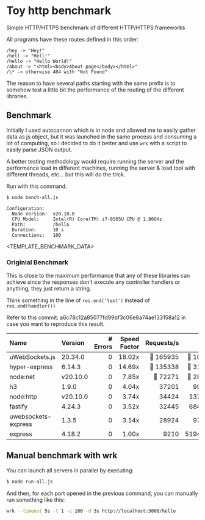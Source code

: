 # Toy http benchmark

Simple HTTP/HTTPS benchmark of different HTTP/HTTPS frameworks

All programs have these routes defined in this order:

```
/hey -> "Hey!"
/hell -> "Hell!"
/hello -> "Hello World!"
/about -> "<html><body>About page</body></html>"
/\* -> otherwise 404 with "Not Found"
```

The reason to have several paths starting with the same prefix is to somehow
test a little bit the performance of the routing of the different libraries.

## Benchmark

Initially I used autocannon which is in node and allowed me to easily gather
data as js object, but it was launched in the same process and consuming a lot
of computing, so I decided to do it better and use `wrk` with a script to
easily parse JSON output.

A better testing methodology would require running the server and the
performance load in different machines, running the server & load tool with
different threads, etc... but this will do the trick.

Run with this command:

```bash
$ node bench-all.js
```

```
Configuration:
  Node Version:  v20.10.0
  CPU Model:     Intel(R) Core(TM) i7-8565U CPU @ 1.80GHz
  Path:          /hello
  Duration:      10 s
  Connections:   100
```

<TEMPLATE_BENCHMARK_DATA>

### Originial Benchmark

This is close to the maximum performance that any of these libraries can achieve
since the responses don't execute any controller handlers or anything, they
just return a string.

Think something in the line of `res.end('text')` instead of `res.end(handler())`

Refer to this commit: a6c78c12a85077fd99bf3c06e8a74ae133158a12 in case you want
to reproduce this result.

| Name                | Version  | # Errors | Speed Factor | Requests/s | Latency (us) | Throughput (MB/s) |
| :------------------ | :------- | -------: | -----------: | ---------: | -----------: | ----------------: |
| uWebSockets.js      | 20.34.0  |        0 |       18.02x |  🥇 165935 |  🥇 1094.000 |       🥇 13.4MB/s |
| hyper-express       | 6.14.3   |        0 |       14.69x |  🥈 135338 |  🥉 3187.000 |       🥈 11.0MB/s |
| node:net            | v20.10.0 |        0 |        7.85x |   🥉 72271 |  🥈 2861.000 |           4.9MB/s |
| h3                  | 1.9.0    |        0 |        4.04x |      37201 |     9920.000 |        🥉 5.7MB/s |
| node:http           | v20.10.0 |        0 |        3.74x |      34424 |    13758.000 |           5.1MB/s |
| fastify             | 4.24.3   |        0 |        3.52x |      32445 |    68422.000 |           5.5MB/s |
| uwebsockets-express | 1.3.5    |        0 |        3.14x |      28924 |     9779.000 |           3.7MB/s |
| express             | 4.18.2   |        0 |        1.00x |       9210 |   519425.000 |           2.1MB/s |

## Manual benchmark with wrk

You can launch all servers in parallel by executing:

```bash
$ node run-all.js
```

And then, for each port opened in the previous command, you can manually run
something like this:

```bash
wrk --timeout 5s -t 1 -c 100 -d 3s http://localhost:3000/hello
```
